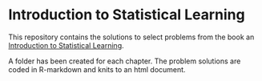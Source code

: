 # Introduction to Statistical Learning
This repository contains the solutions to select problems from the book an [Introduction to Statistical Learning](http://www-bcf.usc.edu/~gareth/ISL/).

A folder has been created for each chapter.
The problem solutions are coded in R-markdown and knits to an html document.
